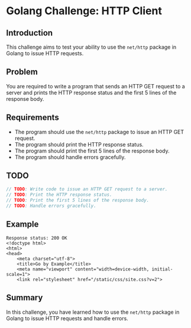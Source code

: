 # Golang Challenge: HTTP Client

## Introduction

This challenge aims to test your ability to use the `net/http` package in Golang to issue HTTP requests.

## Problem

You are required to write a program that sends an HTTP GET request to a server and prints the HTTP response status and the first 5 lines of the response body.

## Requirements

- The program should use the `net/http` package to issue an HTTP GET request.
- The program should print the HTTP response status.
- The program should print the first 5 lines of the response body.
- The program should handle errors gracefully.

## TODO

```go
// TODO: Write code to issue an HTTP GET request to a server.
// TODO: Print the HTTP response status.
// TODO: Print the first 5 lines of the response body.
// TODO: Handle errors gracefully.
```

## Example

```
Response status: 200 OK
<!doctype html>
<html>
<head>
    <meta charset="utf-8">
    <title>Go by Example</title>
    <meta name="viewport" content="width=device-width, initial-scale=1">
    <link rel="stylesheet" href="/static/css/site.css?v=2">
```

## Summary

In this challenge, you have learned how to use the `net/http` package in Golang to issue HTTP requests and handle errors.
